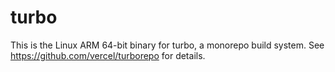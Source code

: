 # turbo

This is the Linux ARM 64-bit binary for turbo, a monorepo build system. See https://github.com/vercel/turborepo for details.
